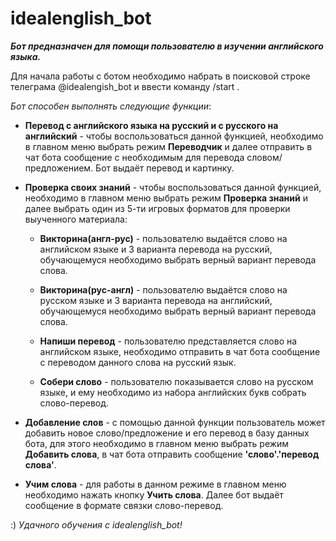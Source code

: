 # idealenglish_bot
***Бот предназначен для помощи пользователю в изучении английского языка.***

Для начала работы с ботом необходимо набрать в поисковой строке телеграма @idealengish_bot и ввести команду /start .

*Бот способен выполнять следующие функции*:

* **Перевод с английского языка на русский и с русского на английский** - чтобы воспользоваться данной функцией, необходимо в главном меню выбрать режим **Переводчик** и далее отправить в чат бота сообщение с необходимым для перевода словом/предложением. Бот выдаёт перевод и картинку.

+ **Проверка своих знаний** - чтобы воспользоваться данной функцией, необходимо в главном меню выбрать режим **Проверка знаний** и далее выбрать один из 5-ти игровых форматов для проверки выученного материала:
  
  + **Викторина(англ-рус)** - пользователю выдаётся слово на английском языке и 3 варианта перевода на русский, обучающемуся необходимо выбрать верный вариант перевода слова.
  
  + **Викторина(рус-англ)** - пользователю выдаётся слово на русском языке и 3 варианта перевода на английский, обучающемуся необходимо выбрать верный вариант перевода слова.
  
  + **Напиши перевод** - пользователю представляется слово на английском языке, необходимо отправить в чат бота сообщение с переводом данного слова на русский язык.
  
  + **Собери слово** - пользователю показывается слово на русском языке, и ему необходимо из набора английских букв собрать слово-перевод. 
  
* **Добавление слов** - с помощью данной функции пользователь может добавить новое слово/предложение и его перевод в базу данных бота, для этого необходимо в главном меню выбрать режим **Добавить слова**, в чат бота отправить сообщение **'слово'.'перевод слова'**.


* **Учим слова** - для работы в данном режиме в главном меню необходимо нажать кнопку **Учить слова**. Далее бот выдаёт сообщение в формате связки cлово-перевод.

:) *Удачного обучения с idealenglish_bot!* 
